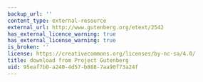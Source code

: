 ```yaml
---
backup_url: ''
content_type: external-resource
external_url: http://www.gutenberg.org/etext/2542
has_external_licence_warning: true
has_external_license_warning: true
is_broken: ''
license: https://creativecommons.org/licenses/by-nc-sa/4.0/
title: download from Project Gutenberg
uid: 95eaf7b0-a240-4d57-b888-7aa90f73a24f
---
```

